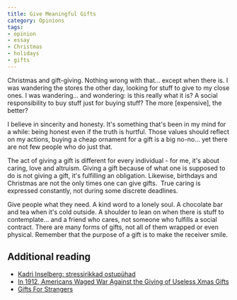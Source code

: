 ```yaml
---
title: Give Meaningful Gifts
category: Opinions
tags:
- opinion
- essay
- Christmas
- holidays
- gifts
---
```

Christmas and gift-giving. Nothing wrong with that... except when there is. I was wandering the stores the other day, looking for stuff to give to my close ones. I was wandering... and wondering: is this really what it is? A social responsibility to buy stuff just for buying stuff? The more [expensive], the better?

I believe in sincerity and honesty. It's something that's been in my mind for a while: being honest even if the truth is hurtful. Those values should reflect on my actions, buying a cheap ornament for a gift is a big no-no... yet there are not few people who do just that.

The act of giving a gift is different for every individual - for me, it's about caring, love and altruism. Giving a gift because of what one is supposed to do is not giving a gift, it's fulfilling an obligation. Likewise, birthdays and Christmas are not the only times one can give gifts.  True caring is expressed constantly, not during some discrete deadlines.

Give people what they need. A kind word to a lonely soul. A chocolate bar and tea when it's cold outside. A shoulder to lean on when there is stuff to contemplate... and a friend who cares, not someone who fulfills a social contract. There are many forms of gifts, not all of them wrapped or even physical.
Remember that the purpose of a gift is to make the receiver smile.

<h2>Additional reading</h2>
<ul>
<li><a href="http://www.tarbija24.ee/1083366/kadri-inselberg-stressirikkad-ostupuhad">Kadri Inselberg: stressirikkad ostupühad</a></li>
<li><a href="http://www.treehugger.com/culture/brief-history-society-prevention-useless-giving.html">In 1912, Americans Waged War Against the Giving of Useless Xmas Gifts</a></li>
<li><a href="http://giftsforstrangers.org/">Gifts For Strangers</a></li>
</ul>
